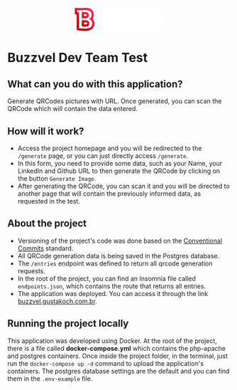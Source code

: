 <p align="center">
<img src="public/logo.svg" alt="Logo Buzzvel" width="200" />
</p>

# Buzzvel Dev Team Test

## What can you do with this application? 
Generate QRCodes pictures with URL. Once generated, you can scan the QRCode which will contain the data entered.

## How will it work?
- Access the project homepage and you will be redirected to the `/generate` page, or you can just directly access `/generate`.
- In this form, you need to provide some data, such as your Name, your LinkedIn and Github URL to then generate the QRCode by clicking on the button `Generate Image`.
- After generating the QRCode, you can scan it and you will be directed to another page that will contain the previously informed data, as requested in the test.

## About the project
- Versioning of the project's code was done based on the [Conventional Commits](https://www.conventionalcommits.org/en/v1.0.0/) standard.
- All QRCode generation data is being saved in the Postgres database.
- The `/entries` endpoint was defined to return all qrcode generation requests.
- In the root of the project, you can find an Insomnia file called `endpoints.json`, which contains the route that returns all entries.
- The application was deployed. You can access it through the link [buzzvel.gustakoch.com.br](https://buzzvel.gustakoch.com.br). 

## Running the project locally
This application was developed using Docker. At the root of the project, there is a file called **docker-compose.yml** which contains the php-apache and postgres containers. Once inside the project folder, in the terminal, just run the `docker-compose up -d` command to upload the application's containers. The postgres database settings are the default and you can find them in the `.env-example` file.
